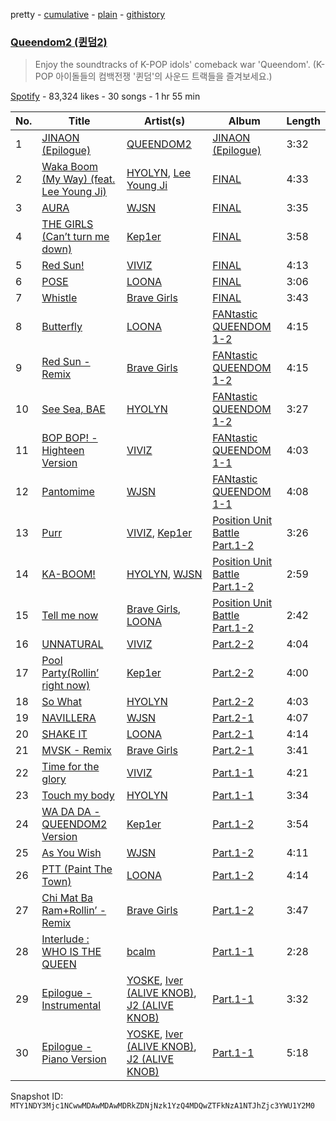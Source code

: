 pretty - [cumulative](/playlists/cumulative/37i9dQZF1DWSluHnSzEAUI.md) - [plain](/playlists/plain/37i9dQZF1DWSluHnSzEAUI) - [githistory](https://github.githistory.xyz/mackorone/spotify-playlist-archive/blob/main/playlists/plain/37i9dQZF1DWSluHnSzEAUI)

### [Queendom2 \(퀸덤2\)](https://open.spotify.com/playlist/37i9dQZF1DWSluHnSzEAUI)

> Enjoy the soundtracks of K\-POP idols' comeback war 'Queendom'\. \(K\-POP 아이돌들의 컴백전쟁 '퀸덤'의 사운드 트랙들을 즐겨보세요.\)

[Spotify](https://open.spotify.com/user/spotify) - 83,324 likes - 30 songs - 1 hr 55 min

| No. | Title | Artist(s) | Album | Length |
|---|---|---|---|---|
| 1 | [JINAON \(Epilogue\)](https://open.spotify.com/track/1KIA6tiJdtOYci9isQ1eqR) | [QUEENDOM2](https://open.spotify.com/artist/0BUt4yEmWUGULfwOcu98aj) | [<Queendom2> JINAON \(Epilogue\)](https://open.spotify.com/album/7C6PZ4R61449d9NVmDKtpq) | 3:32 |
| 2 | [Waka Boom \(My Way\) \(feat\. Lee Young Ji\)](https://open.spotify.com/track/7ffdSBhoPgPcyVn2hNmiDz) | [HYOLYN](https://open.spotify.com/artist/78sJswwVn4P8aEhkF4K6fQ), [Lee Young Ji](https://open.spotify.com/artist/0Y2AcMPMpeuPXtPQGVvRBq) | [<Queendom2> FINAL](https://open.spotify.com/album/5ZorEUDqewnEygf4FAOjhm) | 4:33 |
| 3 | [AURA](https://open.spotify.com/track/4jP982FpZoDv729D0X8BiN) | [WJSN](https://open.spotify.com/artist/6hhqsQZhtp9hfaZhSd0VSD) | [<Queendom2> FINAL](https://open.spotify.com/album/5ZorEUDqewnEygf4FAOjhm) | 3:35 |
| 4 | [THE GIRLS \(Can’t turn me down\)](https://open.spotify.com/track/5bZ8iEjZ0iLq6Hr6GPWsUR) | [Kep1er](https://open.spotify.com/artist/5R7AMwDeroq6Ls0COQYpS4) | [<Queendom2> FINAL](https://open.spotify.com/album/5ZorEUDqewnEygf4FAOjhm) | 3:58 |
| 5 | [Red Sun!](https://open.spotify.com/track/5mxK8CuKCqxW7HlBjBtmRS) | [VIVIZ](https://open.spotify.com/artist/7Lq3yAtwi0Z7zpxEwbQQNZ) | [<Queendom2> FINAL](https://open.spotify.com/album/5ZorEUDqewnEygf4FAOjhm) | 4:13 |
| 6 | [POSE](https://open.spotify.com/track/6L22JhubMtyZNBEFuzeZKB) | [LOONA](https://open.spotify.com/artist/52zMTJCKluDlFwMQWmccY7) | [<Queendom2> FINAL](https://open.spotify.com/album/5ZorEUDqewnEygf4FAOjhm) | 3:06 |
| 7 | [Whistle](https://open.spotify.com/track/7iKbV28gTF43LAeovwznXT) | [Brave Girls](https://open.spotify.com/artist/7t5H3uQv0Zw6cQUnSTF5BB) | [<Queendom2> FINAL](https://open.spotify.com/album/5ZorEUDqewnEygf4FAOjhm) | 3:43 |
| 8 | [Butterfly](https://open.spotify.com/track/2PgfMrrprDO5kwwfpPzfvm) | [LOONA](https://open.spotify.com/artist/52zMTJCKluDlFwMQWmccY7) | [<Queendom2> FANtastic QUEENDOM 1\-2](https://open.spotify.com/album/4WdZvIgh5ok6IrTKBx1UFA) | 4:15 |
| 9 | [Red Sun \- Remix](https://open.spotify.com/track/7bxYAZcTh7QJ3KpV4vOjte) | [Brave Girls](https://open.spotify.com/artist/7t5H3uQv0Zw6cQUnSTF5BB) | [<Queendom2> FANtastic QUEENDOM 1\-2](https://open.spotify.com/album/4WdZvIgh5ok6IrTKBx1UFA) | 4:15 |
| 10 | [See Sea, BAE](https://open.spotify.com/track/1FaFCInUMdizjVUKkMZxro) | [HYOLYN](https://open.spotify.com/artist/78sJswwVn4P8aEhkF4K6fQ) | [<Queendom2> FANtastic QUEENDOM 1\-2](https://open.spotify.com/album/4WdZvIgh5ok6IrTKBx1UFA) | 3:27 |
| 11 | [BOP BOP! \- Highteen Version](https://open.spotify.com/track/491J2YuRjghqBNNunxzXLg) | [VIVIZ](https://open.spotify.com/artist/7Lq3yAtwi0Z7zpxEwbQQNZ) | [<Queendom2> FANtastic QUEENDOM 1\-1](https://open.spotify.com/album/7fFl1TABviXjPPBEdCOwqw) | 4:03 |
| 12 | [Pantomime](https://open.spotify.com/track/0mqHEMJdDzes00D9IToXPX) | [WJSN](https://open.spotify.com/artist/6hhqsQZhtp9hfaZhSd0VSD) | [<Queendom2> FANtastic QUEENDOM 1\-1](https://open.spotify.com/album/7fFl1TABviXjPPBEdCOwqw) | 4:08 |
| 13 | [Purr](https://open.spotify.com/track/5T5OjYnQ9yemW2Eqn9piCx) | [VIVIZ](https://open.spotify.com/artist/7Lq3yAtwi0Z7zpxEwbQQNZ), [Kep1er](https://open.spotify.com/artist/5R7AMwDeroq6Ls0COQYpS4) | [<Queendom2> Position Unit Battle Part.1\-2](https://open.spotify.com/album/1w8AYEGlbx03HhNxUvNPj8) | 3:26 |
| 14 | [KA\-BOOM!](https://open.spotify.com/track/3lbXWGqf8Fqb9UWcrgexbK) | [HYOLYN](https://open.spotify.com/artist/78sJswwVn4P8aEhkF4K6fQ), [WJSN](https://open.spotify.com/artist/6hhqsQZhtp9hfaZhSd0VSD) | [<Queendom2> Position Unit Battle Part.1\-2](https://open.spotify.com/album/1w8AYEGlbx03HhNxUvNPj8) | 2:59 |
| 15 | [Tell me now](https://open.spotify.com/track/2kIYgg1tOBTjs7XLZNwuSs) | [Brave Girls](https://open.spotify.com/artist/7t5H3uQv0Zw6cQUnSTF5BB), [LOONA](https://open.spotify.com/artist/52zMTJCKluDlFwMQWmccY7) | [<Queendom2> Position Unit Battle Part.1\-2](https://open.spotify.com/album/1w8AYEGlbx03HhNxUvNPj8) | 2:42 |
| 16 | [UNNATURAL](https://open.spotify.com/track/4WPzzmGai2WYDwLFI86RAh) | [VIVIZ](https://open.spotify.com/artist/7Lq3yAtwi0Z7zpxEwbQQNZ) | [<Queendom2> Part.2\-2](https://open.spotify.com/album/5ftR2nskDFsLbszHNIiYJp) | 4:04 |
| 17 | [Pool Party\(Rollin’ right now\)](https://open.spotify.com/track/4RsGFsrL1NeUlKv6Zourbp) | [Kep1er](https://open.spotify.com/artist/5R7AMwDeroq6Ls0COQYpS4) | [<Queendom2> Part.2\-2](https://open.spotify.com/album/5ftR2nskDFsLbszHNIiYJp) | 4:00 |
| 18 | [So What](https://open.spotify.com/track/2O6xWo72i6URMHmWVu4zgy) | [HYOLYN](https://open.spotify.com/artist/78sJswwVn4P8aEhkF4K6fQ) | [<Queendom2> Part.2\-2](https://open.spotify.com/album/5ftR2nskDFsLbszHNIiYJp) | 4:03 |
| 19 | [NAVILLERA](https://open.spotify.com/track/5zLCLAce7F5J2OfE4S8yAC) | [WJSN](https://open.spotify.com/artist/6hhqsQZhtp9hfaZhSd0VSD) | [<Queendom2> Part.2\-1](https://open.spotify.com/album/4UhIreAIqRgp2l8PlMGqH0) | 4:07 |
| 20 | [SHAKE IT](https://open.spotify.com/track/1ezubi9SlRqI3fHoGXjuP7) | [LOONA](https://open.spotify.com/artist/52zMTJCKluDlFwMQWmccY7) | [<Queendom2> Part.2\-1](https://open.spotify.com/album/4UhIreAIqRgp2l8PlMGqH0) | 4:14 |
| 21 | [MVSK \- Remix](https://open.spotify.com/track/5Io9E7JUo707GXVPGC68j8) | [Brave Girls](https://open.spotify.com/artist/7t5H3uQv0Zw6cQUnSTF5BB) | [<Queendom2> Part.2\-1](https://open.spotify.com/album/4UhIreAIqRgp2l8PlMGqH0) | 3:41 |
| 22 | [Time for the glory](https://open.spotify.com/track/0VCWeQuUFTz2MkivIbJVXo) | [VIVIZ](https://open.spotify.com/artist/7Lq3yAtwi0Z7zpxEwbQQNZ) | [<Queendom2> Part.1\-1](https://open.spotify.com/album/29VuFjH8b0MmLmRPeKb1cK) | 4:21 |
| 23 | [Touch my body](https://open.spotify.com/track/33CmoSmppc5Xf65cf3Bv1X) | [HYOLYN](https://open.spotify.com/artist/78sJswwVn4P8aEhkF4K6fQ) | [<Queendom2> Part.1\-1](https://open.spotify.com/album/29VuFjH8b0MmLmRPeKb1cK) | 3:34 |
| 24 | [WA DA DA \- QUEENDOM2 Version](https://open.spotify.com/track/2LZKv4zsNVdwA52upjZMHq) | [Kep1er](https://open.spotify.com/artist/5R7AMwDeroq6Ls0COQYpS4) | [<Queendom2> Part.1\-2](https://open.spotify.com/album/0EympgU3LD2R2I4N5jmJO1) | 3:54 |
| 25 | [As You Wish](https://open.spotify.com/track/14cZrslWzQ6e3Y5zrixFkK) | [WJSN](https://open.spotify.com/artist/6hhqsQZhtp9hfaZhSd0VSD) | [<Queendom2> Part.1\-2](https://open.spotify.com/album/0EympgU3LD2R2I4N5jmJO1) | 4:11 |
| 26 | [PTT \(Paint The Town\)](https://open.spotify.com/track/0MEJznR74sW0mnSnkbiQia) | [LOONA](https://open.spotify.com/artist/52zMTJCKluDlFwMQWmccY7) | [<Queendom2> Part.1\-2](https://open.spotify.com/album/0EympgU3LD2R2I4N5jmJO1) | 4:14 |
| 27 | [Chi Mat Ba Ram+Rollin’ \- Remix](https://open.spotify.com/track/7i6q0bO7oTHzoPU6aQso6u) | [Brave Girls](https://open.spotify.com/artist/7t5H3uQv0Zw6cQUnSTF5BB) | [<Queendom2> Part.1\-2](https://open.spotify.com/album/0EympgU3LD2R2I4N5jmJO1) | 3:47 |
| 28 | [Interlude : WHO IS THE QUEEN](https://open.spotify.com/track/66KdAaSfra9lfsMs5hfjxY) | [bcalm](https://open.spotify.com/artist/7dafLVKGkbjDGvL48rfrQM) | [<Queendom2> Part.1\-1](https://open.spotify.com/album/29VuFjH8b0MmLmRPeKb1cK) | 2:28 |
| 29 | [Epilogue \- Instrumental](https://open.spotify.com/track/0Yh4ibGdvYU6Bcv78KUFFY) | [YOSKE](https://open.spotify.com/artist/1R4kc8WcmmFEn7lFvPeJ5E), [Iver \(ALIVE KNOB\)](https://open.spotify.com/artist/3ITyFwK4gvAyxjd7KbgF68), [J2 \(ALIVE KNOB\)](https://open.spotify.com/artist/4e6QTwmX6eYDooCwfKyuac) | [<Queendom2> Part.1\-1](https://open.spotify.com/album/29VuFjH8b0MmLmRPeKb1cK) | 3:32 |
| 30 | [Epilogue \- Piano Version](https://open.spotify.com/track/2gzJgcYyx7pbaizAJRYy6q) | [YOSKE](https://open.spotify.com/artist/1R4kc8WcmmFEn7lFvPeJ5E), [Iver \(ALIVE KNOB\)](https://open.spotify.com/artist/3ITyFwK4gvAyxjd7KbgF68), [J2 \(ALIVE KNOB\)](https://open.spotify.com/artist/4e6QTwmX6eYDooCwfKyuac) | [<Queendom2> Part.1\-1](https://open.spotify.com/album/29VuFjH8b0MmLmRPeKb1cK) | 5:18 |

Snapshot ID: `MTY1NDY3Mjc1NCwwMDAwMDAwMDRkZDNjNzk1YzQ4MDQwZTFkNzA1NTJhZjc3YWU1Y2M0`
